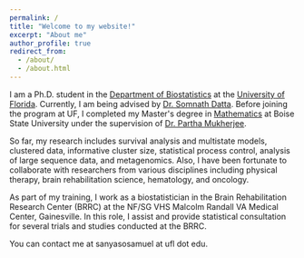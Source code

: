 ```yaml
---
permalink: /
title: "Welcome to my website!"
excerpt: "About me"
author_profile: true
redirect_from: 
  - /about/
  - /about.html
---
```


I am a Ph.D. student in the [Department of Biostatistics](http://biostat.ufl.edu/) at the [University of Florida](https://www.ufl.edu/). Currently, I am being advised by [Dr. Somnath Datta](https://www.somnathdatta.org/). Before joining the program at UF, I completed my Master's degree in [Mathematics](https://www.boisestate.edu/math/) at Boise State University under the supervision of [Dr. Partha Mukherjee](https://www.isical.ac.in/~psm/).

So far, my research includes survival analysis and multistate models, clustered data, informative cluster size, statistical process control, analysis of large sequence data, and metagenomics. Also, I have been fortunate to collaborate with researchers from various disciplines including physical therapy, brain rehabilitation science, hematology, and oncology.

As part of my training, I work as a biostatistician in the Brain Rehabilitation Research Center (BRRC) at the NF/SG VHS Malcolm Randall VA Medical Center, Gainesville. In this role, I assist and provide statistical consultation for several trials and studies conducted at the BRRC.

You can contact me at sanyasosamuel at ufl dot edu.

